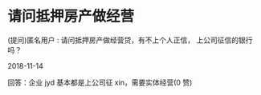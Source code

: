 # 请问抵押房产做经营

(提问)匿名用户 : 请问抵押房产做经营贷，有不上个人正信， 上公司征信的银行吗？

2018-11-14

回答：企业 jyd 基本都是上公司征 xin，需要实体经营(0 赞)